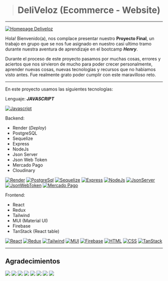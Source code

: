 ﻿> # DeliVeloz (Ecommerce - Website)
---
[![Homepage Deliveloz](https://res.cloudinary.com/derot8znd/image/upload/v1713659726/Otros/Banner_rhn0fj.png)](https://deliveloz.netlify.app)

Hola! Bienvenido(a), nos complace presentar nuestro **Proyecto Final**, un trabajo en grupo que se nos fue asignado en nuestro casi ultimo tramo durante nuestra aventura de aprendizaje en el bootcamp ***Henry***. 

Durante el proceso de este proyecto pasamos por muchas cosas, errores y aciertos que nos sirvieron de mucho para poder crecer personalmente, aprender nuevas cosas, nuevas tecnologias y recursos que no habiamos visto antes. Fue realmente grato poder cumplir con este maravilloso reto. 

---

En este proyecto usamos las siguientes tecnologías:

Lenguaje: ***JAVASCRIPT***

[![Javascript](https://res.cloudinary.com/dpk2wmbsb/image/upload/v1713660174/IconsTecnologies50x50/js_pe0ceh.png)](https://developer.mozilla.org/es/docs/Web/JavaScript)

Backend:

+ Render (*Deploy*)
+ PostgreSQL
+ Sequelize
+ Express
+ NodeJs
+ Json Server 
+ Json Web Token
+ Mercado Pago
+ Cloudinary

[![Render](https://res.cloudinary.com/dpk2wmbsb/image/upload/v1713661284/IconsTecnologies50x50/render_kgifty.png)](https://render.com)
[![PostgreSql](https://res.cloudinary.com/dpk2wmbsb/image/upload/v1713660428/IconsTecnologies50x50/Pq_cciibq.png)](https://www.postgresql.org) 
[![Sequelize](https://res.cloudinary.com/dpk2wmbsb/image/upload/v1713660714/IconsTecnologies50x50/sequelize_jozzvs.png)](https://sequelize.org)  [![Express](https://res.cloudinary.com/dpk2wmbsb/image/upload/v1713662517/IconsTecnologies50x50/express_f2ltx9.png)](https://expressjs.com) 
[![NodeJs](https://res.cloudinary.com/dpk2wmbsb/image/upload/v1713662950/IconsTecnologies50x50/node_n3p4co.png)](https://nodejs.org/en/) 
[![JsonServer](https://res.cloudinary.com/dpk2wmbsb/image/upload/v1713664986/IconsTecnologies50x50/jsServer_iwa72s.png)](https://www.npmjs.com/package/json-server) 
[![JsonWebToken](https://res.cloudinary.com/dpk2wmbsb/image/upload/v1713704920/IconsTecnologies50x50/jwt_oopoas.png)](https://jwt.io)
[![Mercado Pago](https://res.cloudinary.com/dpk2wmbsb/image/upload/v1713705113/IconsTecnologies50x50/mc_uxgnou.png)](https://www.mercadopago.com.pe/developers/es)


Frontend:

+ React
+ Redux
+ Tailwind
+ MUI (Material UI)
+ Firebase
+ TanStack (React table)
  
[![React](https://res.cloudinary.com/dpk2wmbsb/image/upload/v1713663549/IconsTecnologies50x50/react_ywheev.png)](https://es.react.dev) 
[![Redux](https://res.cloudinary.com/dpk2wmbsb/image/upload/v1713663551/IconsTecnologies50x50/Redux_pis0oo.png)](https://redux.js.org)
[![Tailwind](https://res.cloudinary.com/dpk2wmbsb/image/upload/v1713663715/IconsTecnologies50x50/tailwind_bbrptr.png)](https://tailwindcss.com)
[![MUI](https://res.cloudinary.com/dpk2wmbsb/image/upload/v1713663973/IconsTecnologies50x50/msi_cishei.png)](https://mui.com)
[![Firebase](https://res.cloudinary.com/dpk2wmbsb/image/upload/v1713664164/IconsTecnologies50x50/firebas_sjg99n.png)](https://firebase.google.com/?hl=es)
[![HTML](https://res.cloudinary.com/dpk2wmbsb/image/upload/v1713664350/IconsTecnologies50x50/html_dzjmbr.png)](https://www.w3schools.com/html/)
[![CSS](https://res.cloudinary.com/dpk2wmbsb/image/upload/v1713664353/IconsTecnologies50x50/css_k7uzzp.png)](https://developer.mozilla.org/es/docs/Web/CSS)
[![TanStack](https://res.cloudinary.com/dpk2wmbsb/image/upload/v1713664698/IconsTecnologies50x50/tanstack_szzrju.png)](https://tanstack.com/table/v7)
[![]()]()

---

## Agradecimientos

[![](https://res.cloudinary.com/dpk2wmbsb/image/upload/v1713707134/imgDeliVeloz/laxwip_idaqnl.png)](https://github.com/Laxwip)
[![](https://res.cloudinary.com/dpk2wmbsb/image/upload/v1713707669/imgDeliVeloz/gaston_debxot.png)](https://github.com/gastondandrea)
[![](https://res.cloudinary.com/dpk2wmbsb/image/upload/v1713707671/imgDeliVeloz/jose_vrmtqb.png)](https://github.com/josechapid)
[![](https://res.cloudinary.com/dpk2wmbsb/image/upload/v1713707675/imgDeliVeloz/fede_yfbksc.png)](https://github.com/FedeCodeLab)
[![](https://res.cloudinary.com/dpk2wmbsb/image/upload/v1713707678/imgDeliVeloz/maria_g3rjkg.png)](https://github.com/Maryxale)
[![](https://res.cloudinary.com/dpk2wmbsb/image/upload/v1713707681/imgDeliVeloz/sonia_hy2vsy.png)](https://github.com/SoniaMEGS)
[![](https://res.cloudinary.com/dpk2wmbsb/image/upload/v1713707685/imgDeliVeloz/joda_pguiw4.png)](https://github.com/jodannys)
[![](https://res.cloudinary.com/dpk2wmbsb/image/upload/v1713707689/imgDeliVeloz/tobias_vyvcfd.png)](https://github.com/Tobiinsaurralde)
